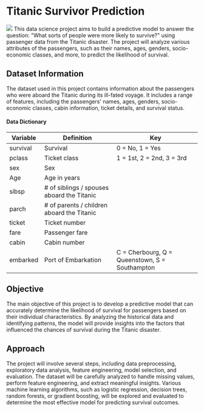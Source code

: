 # Titanic Survivor Prediction
![](https://storage.googleapis.com/kaggle-competitions/kaggle/3136/logos/header.png)
This data science project aims to build a predictive model to answer the question: "What sorts of people were more likely to survive?" using passenger data from the Titanic disaster. The project will analyze various attributes of the passengers, such as their names, ages, genders, socio-economic classes, and more, to predict the likelihood of survival.
## Dataset Information
The dataset used in this project contains information about the passengers who were aboard the Titanic during its ill-fated voyage. It includes a range of features, including the passengers' names, ages, genders, socio-economic classes, cabin information, ticket details, and survival status.
#### Data Dictionary
|Variable|Definition|Key|
|--------|----------|---|
|survival|	Survival|	0 = No, 1 = Yes|
|pclass|	Ticket class|	1 = 1st, 2 = 2nd, 3 = 3rd|
|sex|	Sex	|
|Age|	Age in years|	
|sibsp	|# of siblings / spouses aboard the Titanic	|
|parch	|# of parents / children aboard the Titanic	|
|ticket	|Ticket number	|
|fare	|Passenger fare	|
|cabin	|Cabin number	|
|embarked	|Port of Embarkation|	C = Cherbourg, Q = Queenstown, S = Southampton|
## Objective
The main objective of this project is to develop a predictive model that can accurately determine the likelihood of survival for passengers based on their individual characteristics. By analyzing the historical data and identifying patterns, the model will provide insights into the factors that influenced the chances of survival during the Titanic disaster.
## Approach
The project will involve several steps, including data preprocessing, exploratory data analysis, feature engineering, model selection, and evaluation. The dataset will be carefully analyzed to handle missing values, perform feature engineering, and extract meaningful insights. Various machine learning algorithms, such as logistic regression, decision trees, random forests, or gradient boosting, will be explored and evaluated to determine the most effective model for predicting survival outcomes.
